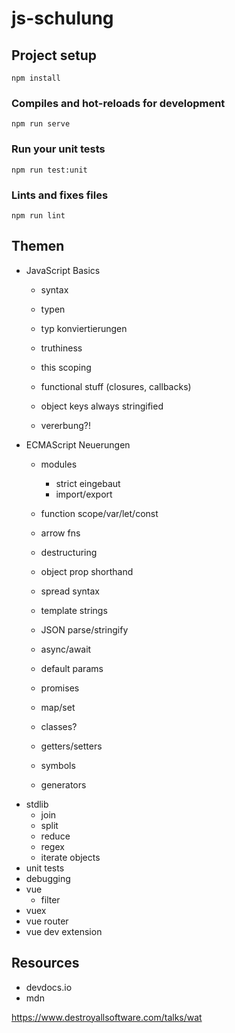 # js-schulung

## Project setup
```
npm install
```

### Compiles and hot-reloads for development
```
npm run serve
```

### Run your unit tests
```
npm run test:unit
```

### Lints and fixes files
```
npm run lint
```

## Themen

- JavaScript Basics
   - syntax
   - typen
   - typ konviertierungen
   - truthiness
   - this scoping
   - functional stuff (closures, callbacks)
   - object keys always stringified

   - vererbung?!
- ECMAScript Neuerungen
   - modules
      - strict eingebaut
      - import/export
   - function scope/var/let/const
   - arrow fns
   - destructuring
   - object prop shorthand
   - spread syntax
   - template strings
   - JSON parse/stringify
   - async/await
   - default params

   - promises
   - map/set
   - classes?
   - getters/setters
   - symbols
   - generators
- stdlib
   - join
   - split
   - reduce
   - regex
   - iterate objects
- unit tests
- debugging
- vue
   - filter
- vuex
- vue router
- vue dev extension


## Resources
 - devdocs.io
 - mdn

https://www.destroyallsoftware.com/talks/wat